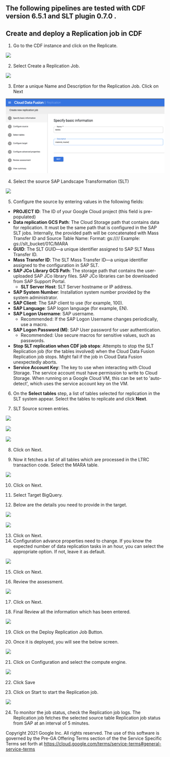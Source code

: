 ﻿## The following pipelines are tested with CDF version 6.5.1 and SLT plugin 0.7.0 .

## Create and deploy a Replication job in CDF

1. Go to the CDF instance and click on the Replicate.

![](image/001.png)

2. Select Create a Replication Job. 

![](image/002.png) 



3. Enter a unique Name and Description for the Replication Job. Click on Next

![](image/002a.png)

4. Select the source SAP Landscape Transformation (SLT)

![](image/003.png) 

5. Configure the source by entering values in the following fields:
- **PROJECT ID**: The ID of your Google Cloud project (this field is pre-populated)
- **Data replication GCS Path**: The Cloud Storage path that contains data for replication. It must be the same path that is configured in the SAP SLT jobs. Internally, the provided path will be concatenated with Mass Transfer ID and Source Table Name:
  Format: gs://<base-path>/<mass-transfer-id>/<source-table-name>
  Example: gs://slt\_bucket/01C/MARA
- **GUID**: The SLT GUID—a unique identifier assigned to SAP SLT Mass Transfer ID.
- **Mass Transfer ID**: The SLT Mass Transfer ID—a unique identifier assigned to the configuration in SAP SLT.
- **SAP JCo Library GCS Path**: The storage path that contains the user-uploaded SAP JCo library files. SAP JCo libraries can be downloaded from SAP Support Portal.
  - **SLT Server Host**: SLT Server hostname or IP address.
- **SAP System Number**: Installation system number provided by the system administrator.
- **SAP Client**: The SAP client to use (for example, 100).
- **SAP Language**: SAP logon language (for example, EN).
- **SAP Logon Username**: SAP username.
  - Recommended: If the SAP Logon Username changes periodically, use a macro.
- **SAP Logon Password (M)**: SAP User password for user authentication.
  - Recommended: Use secure macros for sensitive values, such as passwords.
- **Stop SLT replication when CDF job stops**: Attempts to stop the SLT Replication job (for the tables involved) when the Cloud Data Fusion Replication job stops. Might fail if the job in Cloud Data Fusion unexpectedly aborts.
- **Service Account Key**: The key to use when interacting with Cloud Storage. The service account must have permission to write to Cloud Storage. When running on a Google Cloud VM, this can be set to 'auto-detect', which uses the service account key on the VM.
6. On the **Select tables** step, a list of tables selected for replication in the SLT system appear. Select the tables to replicate and click **Next**.



7. SLT Source screen entries.

![](image/004.png)

![](image/005.png)

![](image/006.png)

8. Click on Next.

9. Now it fetches a list of all tables which are processed in the LTRC transaction code. Select the MARA table.

![](image/007.png)



10. Click on Next.

11. Select Target BigQuery.

12. Below are the details you need to provide in the target.

![](image/008.png)

![](image/009.png)

13. Click on Next.
14. Configuration advance properties need to change. If you know the expected number of data replication tasks in an hour, you can select the appropriate option. If not, leave it as default.

![](image/010.png)

15. Click on Next.

16. Review the assessment.

![](image/011.png)

17. Click on Next.

18. Final Review all the information which has been entered.

![](image/012.png)

19. Click on the Deploy Replication Job Button.

20. Once it is deployed, you will see the below screen.

![](image/013.png)

21. Click on Configuration and select the compute engine.


![](image/014.png)

22. Click Save

23. Click on Start to start the Replication job.

![](image/015.png) 

24. To monitor the job status, check the Replication job logs. The Replication job fetches the selected source table Replication job status from SAP at an interval of 5 minutes.


Copyright 2021 Google Inc. All rights reserved.
The use of this software is governed by the Pre-GA Offering Terms section of the the Service Specific Terms set forth at https://cloud.google.com/terms/service-terms#general-service-terms
